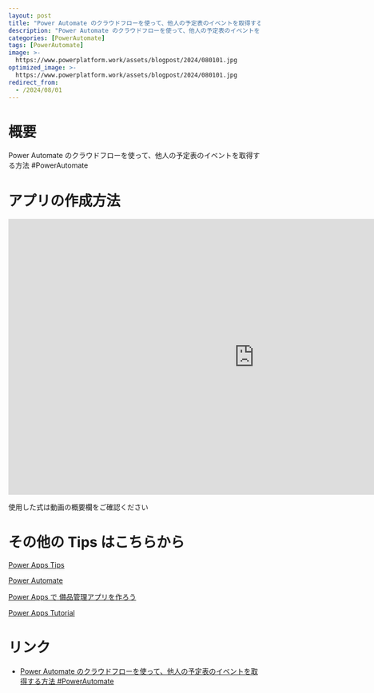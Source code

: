 ```yaml
---
layout: post
title: "Power Automate のクラウドフローを使って、他人の予定表のイベントを取得する方法 #PowerAutomate"
description: "Power Automate のクラウドフローを使って、他人の予定表のイベントを取得する方法 #PowerAutomateを動画で分かりやすく解説"
categories: [PowerAutomate]
tags: [PowerAutomate]
image: >-
  https://www.powerplatform.work/assets/blogpost/2024/080101.jpg
optimized_image: >-
  https://www.powerplatform.work/assets/blogpost/2024/080101.jpg
redirect_from:
  - /2024/08/01
---
```



#  概要

Power Automate のクラウドフローを使って、他人の予定表のイベントを取得する方法 #PowerAutomate


# アプリの作成方法

<iframe width="983" height="553" src="https://www.youtube.com/embed/rBxqoUPeU5o" title="YouTube video player" frameborder="0" allow="accelerometer; autoplay; clipboard-write; encrypted-media; gyroscope; picture-in-picture" allowfullscreen></iframe>


使用した式は動画の概要欄をご確認ください


# その他の Tips はこちらから

[Power Apps Tips](https://www.youtube.com/watch?v=VrAQf3JQ7yM&list=PLVhFi1fb3DqakSLVMn22DDcySXh9jtzi- )


[Power Automate](https://www.youtube.com/watch?v=-YnJYT0ASEM&list=PLVhFi1fb3Dqbzic6GieqnLFgD3aTj-eHA)


[Power Apps で 備品管理アプリを作ろう](https://www.youtube.com/playlist?list=PLVhFi1fb3DqZM3HKb8Hea6XEL96990Fyn)


[Power Apps Tutorial](https://www.youtube.com/playlist?list=PLVhFi1fb3DqalxpL974VvAJvV4iWoSbe_)


# リンク


- [Power Automate のクラウドフローを使って、他人の予定表のイベントを取得する方法 #PowerAutomate](https://www.youtube.com/watch?v=rBxqoUPeU5o)

